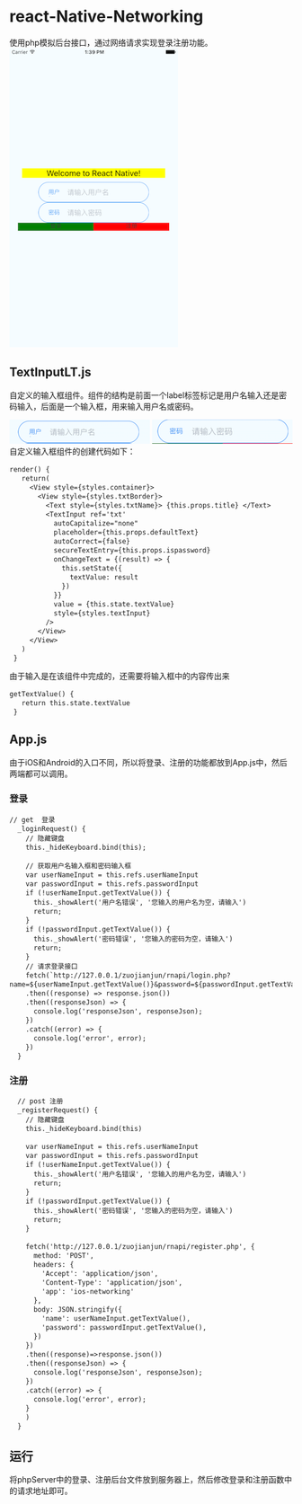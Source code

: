 # react-Native-Networking
使用php模拟后台接口，通过网络请求实现登录注册功能。  
![示例](https://github.com/zuoyoulian/react-Native-Networking/blob/master/Images/示例.png?raw=true)
## TextInputLT.js
自定义的输入框组件。组件的结构是前面一个label标签标记是用户名输入还是密码输入，后面是一个输入框，用来输入用户名或密码。

![用户名](https://github.com/zuoyoulian/react-Native-Networking/blob/master/Images/用户名.png?raw=true)
![用户名](https://github.com/zuoyoulian/react-Native-Networking/blob/master/Images/密码.png?raw=true)  
自定义输入框组件的创建代码如下： 
 
 ```
 render() {
    return(
      <View style={styles.container}>
        <View style={styles.txtBorder}>
          <Text style={styles.txtName}> {this.props.title} </Text>
          <TextInput ref='txt'
            autoCapitalize="none"
            placeholder={this.props.defaultText}
            autoCorrect={false}
            secureTextEntry={this.props.ispassword}
            onChangeText = {(result) => {
              this.setState({
                textValue: result
              })
            }}
            value = {this.state.textValue}
            style={styles.textInput}
          />
        </View>
      </View>
    )
  }
 ```
 由于输入是在该组件中完成的，还需要将输入框中的内容传出来  
 
 ```
 getTextValue() {
    return this.state.textValue
  }
 ```
## App.js
 由于iOS和Android的入口不同，所以将登录、注册的功能都放到App.js中，然后两端都可以调用。  
### 登录
```
// get  登录
  _loginRequest() {
    // 隐藏键盘
    this._hideKeyboard.bind(this);

    // 获取用户名输入框和密码输入框
    var userNameInput = this.refs.userNameInput
    var passwordInput = this.refs.passwordInput
    if (!userNameInput.getTextValue()) {
      this._showAlert('用户名错误', '您输入的用户名为空，请输入')
      return;
    }
    if (!passwordInput.getTextValue()) {
      this._showAlert('密码错误', '您输入的密码为空，请输入')
      return;
    }
    // 请求登录接口
    fetch(`http://127.0.0.1/zuojianjun/rnapi/login.php?name=${userNameInput.getTextValue()}&password=${passwordInput.getTextValue()}`)
    .then((response) => response.json())
    .then((responseJson) => {
      console.log('responseJson', responseJson);
    })
    .catch((error) => {
      console.log('error', error);
    })
  }
```
### 注册
```
  // post 注册
  _registerRequest() {
    // 隐藏键盘
    this._hideKeyboard.bind(this)

    var userNameInput = this.refs.userNameInput
    var passwordInput = this.refs.passwordInput
    if (!userNameInput.getTextValue()) {
      this._showAlert('用户名错误', '您输入的用户名为空，请输入')
      return;
    }
    if (!passwordInput.getTextValue()) {
      this._showAlert('密码错误', '您输入的密码为空，请输入')
      return;
    }

    fetch('http://127.0.0.1/zuojianjun/rnapi/register.php', {
      method: 'POST',
      headers: {
        'Accept': 'application/json',
        'Content-Type': 'application/json',
        'app': 'ios-networking'
      },
      body: JSON.stringify({
        'name': userNameInput.getTextValue(),
        'password': passwordInput.getTextValue(),
      })
    })
    .then((response)=>response.json())
    .then((responseJson) => {
      console.log('responseJson', responseJson);
    })
    .catch((error) => {
      console.log('error', error);
    }
    )
  }
```
## 运行
将phpServer中的登录、注册后台文件放到服务器上，然后修改登录和注册函数中的请求地址即可。 